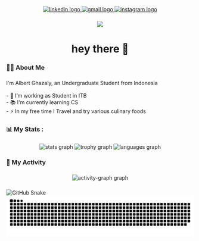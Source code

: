 <div align="center">
  <a href="https://www.linkedin.com/in/albert-ghazaly-598567284/" target="_blank">
    <img src="https://img.shields.io/static/v1?message=LinkedIn&logo=linkedin&label=&color=0077B5&logoColor=white&labelColor=&style=for-the-badge" height="25" alt="linkedin logo"  />
  </a>
  <a href="mailto:albertghzly@gmail.com" target="_blank">
    <img src="https://img.shields.io/static/v1?message=Gmail&logo=gmail&label=&color=D14836&logoColor=white&labelColor=&style=for-the-badge" height="25" alt="gmail logo"  />
  </a>
  <a href="https://www.instagram.com/albert.ghzly/" target="_blank">
    <img src="https://img.shields.io/static/v1?message=Instagram&logo=instagram&label=&color=E4405F&logoColor=white&labelColor=&style=for-the-badge" height="25" alt="instagram logo"  />
  </a>
</div>

###

<div align="center">
  <img src="https://visitor-badge.laobi.icu/badge?page_id=AlbertGhazaly.AlbertGhazaly&"  />
</div>

###

<h1 align="center">hey there 👋</h1>

###

<h3 align="left">👩‍💻  About Me</h3>

###

<p align="left">I'm Albert Ghazaly, an Undergraduate Student from Indonesia<br><br>- 🔭 I’m working as Student in ITB<br>- 📚 I'm currently learning CS<br>- ⚡ In my free time I Travel and try various culinary foods</p>

###

<h3 align="left">📊    My Stats :</h3>

###

<div align="center">
  <img src="https://github-readme-stats.vercel.app/api?username=AlbertGhazaly&hide_title=false&hide_rank=false&show_icons=true&include_all_commits=true&count_private=true&disable_animations=false&theme=dracula&locale=en&hide_border=false&order=1" height="200" alt="stats graph"  />
  <img src="https://github-profile-trophy.vercel.app?username=AlbertGhazaly&theme=dracula" height="150" alt="trophy graph"  />
  <img src="https://github-readme-stats.vercel.app/api/top-langs?username=AlbertGhazaly&locale=en&hide_title=false&layout=compact&card_width=320&langs_count=5&theme=dracula&hide_border=false&order=2" height="150" alt="languages graph"  />
</div>

###

<h3 align="left">🏁 My Activity</h3>

###

<div align="center">
  <img src="https://github-readme-activity-graph.vercel.app/graph?username=AlbertGhazaly&radius=16&theme=react&area=true&order=5" height="300" alt="activity-graph graph"  />
</div>

###
<img alt="GitHub Snake" src="https://raw.githubusercontent.com/AlbertGhazaly/AlbertGhazaly/output/github-contribution-grid-snake.svg" />

<img src="https://raw.githubusercontent.com/AlbertGhazaly/AlbertGhazaly/output/snake.svg" alt="Snake animation" />

###

